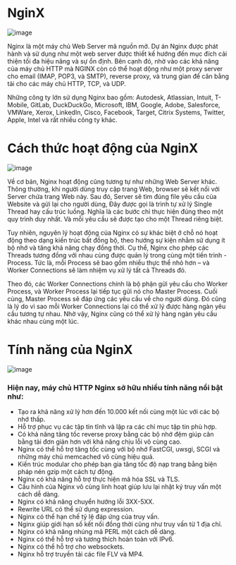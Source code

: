 # NginX

![image](https://user-images.githubusercontent.com/111721629/188782919-6d4e206a-9334-447b-b690-0cc238f11535.png)

Nginx là một máy chủ Web Server mã nguồn mở. Dự án Nginx được phát hành và sử dụng như một web server được thiết kế hướng đến mục đích cải thiện tối đa hiệu năng và sự ổn định. Bên cạnh đó, nhờ vào các khả năng của máy chủ HTTP mà NGINX còn có thể hoạt dộng như một proxy server cho email (IMAP, POP3, và SMTP), reverse proxy, và trung gian để cân bằng tải cho các máy chủ HTTP, TCP, và UDP.

Những công ty lớn sử dụng Nginx bao gồm: Autodesk, Atlassian, Intuit, T-Mobile, GitLab, DuckDuckGo, Microsoft, IBM, Google, Adobe, Salesforce, VMWare, Xerox, LinkedIn, Cisco, Facebook, Target, Citrix Systems, Twitter, Apple, Intel và rất nhiều công ty khác.

# Cách thức hoạt động của NginX

![image](https://user-images.githubusercontent.com/111721629/188783165-d38cba63-28bf-4110-b6d0-30939263b177.png)

Về cơ bản, Nginx hoạt động cũng tương tự như những Web Server khác. Thông thường, khi người dùng truy cập trang Web, browser sẽ kết nối với Server chứa trang Web này. Sau đó, Server sẽ tìm đúng file yêu cầu của Website và gửi lại cho người dùng, Đây được gọi là trình tự xử lý Single Thread hay cấu trúc luồng. Nghĩa là các bước chỉ thực hiện đúng theo một quy trình duy nhất. Và mỗi yêu cầu sẽ được tạo cho một Thread riêng biệt.

Tuy nhiên, nguyên lý hoạt động của Nginx có sự khác biệt ở chỗ nó hoạt động theo dạng kiến trúc bất đồng bộ, theo hướng sự kiện nhằm sử dụng ít bộ nhớ và tăng khả năng chạy đồng thời. Cụ thể, Nginx cho phép các Threads tương đồng với nhau cùng được quản lý trong cùng một tiến trình - Process. Tức là, mỗi Process sẽ bao gồm nhiều thực thể nhỏ hơn – và Worker Connections sẽ làm nhiệm vụ xử lý tất cả Threads đó.

Theo đó, các Worker Connections chính là bộ phận gửi yêu cầu cho Worker Process, và Worker Process lại tiếp tục gửi nó cho Master Process. Cuối cùng, Master Process sẽ đáp ứng các yêu cầu về cho người dùng. Đó cũng là lý do vì sao mỗi Worker Connections lại có thể xử lý được hàng ngàn yêu cầu tương tự nhau. Nhờ vậy, Nginx cũng có thể xử lý hàng ngàn yêu cầu khác nhau cùng một lúc.

# Tính năng của NginX

![image](https://user-images.githubusercontent.com/111721629/188783427-1d18394e-e4f2-408c-b038-f28b34866a31.png)

### Hiện nay, máy chủ HTTP Nginx sở hữu nhiều tính năng nổi bật như:

- Tạo ra khả năng xử lý hơn đến 10.000 kết nối cùng một lúc với các bộ nhớ thấp.
- Hỗ trợ phục vụ các tập tin tĩnh và lập ra các chỉ mục tập tin phù hợp.
- Có khả năng tăng tốc reverse proxy bằng các bộ nhớ đệm giúp cân bằng tải đơn giản hơn với khả năng chịu lỗi vô cùng cao.
- Nginx có thể hỗ trợ tăng tốc cùng với bộ nhớ FastCGI, uwsgi, SCGI và những máy chủ memcached vô cùng hiệu quả.
- Kiến trúc modular cho phép bạn gia tăng tốc độ nạp trang bằng biện pháp nén gzip một cách tự động.
- Nginx có khả năng hỗ trợ thực hiện mã hóa SSL và TLS.
- Cấu hình của Nginx vô cùng linh hoạt giúp lưu lại nhật ký truy vấn một cách dễ dàng.
- Nginx có khả năng chuyển hướng lỗi 3XX-5XX.
- Rewrite URL có thể sử dụng expression.
- Nginx có thể hạn chế tỷ lệ đáp ứng của truy vấn.
- Nginx giúp giới hạn số kết nối đồng thời cũng như truy vấn từ 1 địa chỉ.
- Nginx có khả năng nhúng mã PERL một cách dễ dàng.
- Nginx có thể hỗ trợ và tương thích hoàn toàn với IPv6.
- Nginx có thể hỗ trợ cho websockets.
- Nginx hỗ trợ truyền tải các file FLV và MP4.
